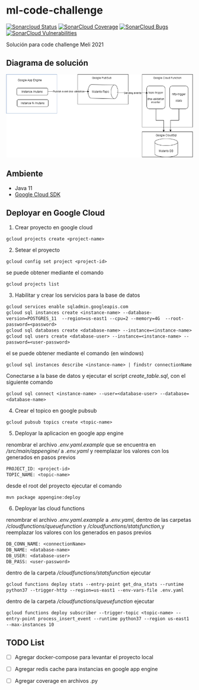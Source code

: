 # ml-code-challenge

[![Sonarcloud Status](https://sonarcloud.io/api/project_badges/measure?project=fcataniae_ml-code-challenge&metric=alert_status)](https://sonarcloud.io/dashboard?id=fcataniae_ml-code-challenge)
[![SonarCloud Coverage](https://sonarcloud.io/api/project_badges/measure?project=fcataniae_ml-code-challenge&metric=coverage)](https://sonarcloud.io/component_measures/metric/coverage/list?id=fcataniae_ml-code-challenge)
[![SonarCloud Bugs](https://sonarcloud.io/api/project_badges/measure?project=fcataniae_ml-code-challenge&metric=bugs)](https://sonarcloud.io/component_measures/metric/reliability_rating/list?id=fcataniae_ml-code-challenge)
[![SonarCloud Vulnerabilities](https://sonarcloud.io/api/project_badges/measure?project=fcataniae_ml-code-challenge&metric=vulnerabilities)](https://sonarcloud.io/component_measures/metric/security_rating/list?id=fcataniae_ml-code-challenge)

Solución para code challenge Meli 2021


## Diagrama de solución

![](arquitectura.png)

## Ambiente

- Java 11 
- [Google Cloud SDK](https://cloud.google.com/sdk/docs/install)


## Deployar en Google Cloud

1. Crear proyecto en google cloud 

```
gcloud projects create <project-name>
```

2. Setear el proyecto 

```
gcloud config set project <project-id> 
```
se puede obtener mediante el comando 

```
gcloud projects list 
```

3. Habilitar y crear los servicios para la base de datos 

```
gcloud services enable sqladmin.googleapis.com
gcloud sql instances create <instance-name> --database-version=POSTGRES_11  --region=us-east1 --cpu=2 --memory=4G  --root-password=<password>
gcloud sql databases create <database-name> --instance=<instance-name>
gcloud sql users create <database-user> --instance=<instance-name> --password=<user-password>
```
el <connectionName> se puede obtener mediante el comando (en windows)
```
gcloud sql instances describe <instance-name> | findstr connectionName
```

Conectarse a la base de datos y ejecutar el script _create_table.sql_, con el siguiente comando
```
gcloud sql connect <instance-name> --user=<database-user> --database=<database-name>
```


4. Crear el topico en google pubsub

```
gcloud pubsub topics create <topic-name>
```

5. Deployar la aplicacion en google app engine 

renombrar el archivo _.env.yaml.example_ que se encuentra en _/src/main/appengine/_ a _.env.yaml_ y reemplazar los valores con los generados en pasos previos

```
PROJECT_ID: <project-id>
TOPIC_NAME: <topic-name>
```
desde el root del proyecto ejecutar el comando 

```
mvn package appengine:deploy
```

6. Deployar las cloud functions 

renombrar el archivo _.env.yaml.example_ a _.env.yaml_, dentro de las carpetas  _/cloudfunctions/queuefunction_ y _/cloudfunctions/statsfunction_,y reemplazar los valores con los generados en pasos previos

```
DB_CONN_NAME: <connectionName>
DB_NAME: <database-name>
DB_USER: <database-user>
DB_PASS: <user-password>
```

dentro de la carpeta _/cloudfunctions/statsfunction_ ejecutar
```
gcloud functions deploy stats --entry-point get_dna_stats --runtime python37 --trigger-http --region=us-east1 --env-vars-file .env.yaml
```

dentro de la carpeta _/cloudfunctions/queuefunction_ ejecutar
```
gcloud functions deploy subscriber --trigger-topic <topic-name> --entry-point process_insert_event --runtime python37 --region us-east1 --max-instances 10
```


## TODO List

- [ ] Agregar docker-compose para levantar el proyecto local
- [ ] Agregar redis cache para instancias en google app engine
- [ ] Agregar coverage en archivos .py


